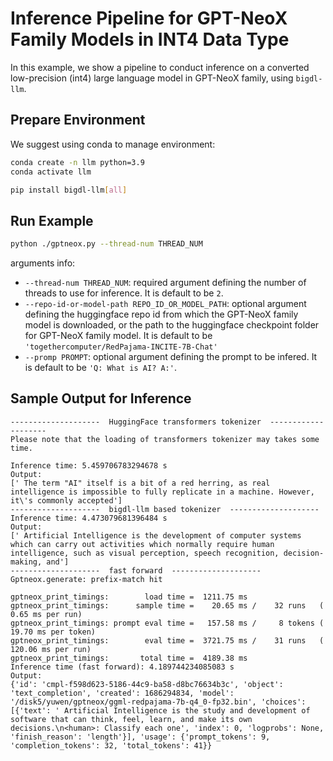 # Inference Pipeline for GPT-NeoX Family Models in INT4 Data Type

In this example, we show a pipeline to conduct inference on a converted low-precision (int4) large language model in GPT-NeoX family, using `bigdl-llm`.

## Prepare Environment
We suggest using conda to manage environment:
```bash
conda create -n llm python=3.9
conda activate llm

pip install bigdl-llm[all]
```

## Run Example
```bash
python ./gptneox.py --thread-num THREAD_NUM
```
arguments info:
- `--thread-num THREAD_NUM`: required argument defining the number of threads to use for inference. It is default to be `2`.
- `--repo-id-or-model-path REPO_ID_OR_MODEL_PATH`: optional argument defining the huggingface repo id from which the GPT-NeoX family model is downloaded, or the path to the huggingface checkpoint folder for GPT-NeoX family model. It is default to be `'togethercomputer/RedPajama-INCITE-7B-Chat'`
- `--promp PROMPT`: optional argument defining the prompt to be infered. It is default to be `'Q: What is AI? A:'`.

## Sample Output for Inference
```log
--------------------  HuggingFace transformers tokenizer  --------------------
Please note that the loading of transformers tokenizer may takes some time.

Inference time: 5.459706783294678 s
Output:
[' The term "AI" itself is a bit of a red herring, as real intelligence is impossible to fully replicate in a machine. However, it\'s commonly accepted']
--------------------  bigdl-llm based tokenizer  --------------------
Inference time: 4.473079681396484 s
Output:
[' Artificial Intelligence is the development of computer systems which can carry out activities which normally require human intelligence, such as visual perception, speech recognition, decision-making, and']
--------------------  fast forward  --------------------
Gptneox.generate: prefix-match hit

gptneox_print_timings:        load time =  1211.75 ms
gptneox_print_timings:      sample time =    20.65 ms /    32 runs   (    0.65 ms per run)
gptneox_print_timings: prompt eval time =   157.58 ms /     8 tokens (   19.70 ms per token)
gptneox_print_timings:        eval time =  3721.75 ms /    31 runs   (  120.06 ms per run)
gptneox_print_timings:       total time =  4189.38 ms
Inference time (fast forward): 4.189744234085083 s
Output:
{'id': 'cmpl-f598d623-5186-44c9-ba58-d8bc76634b3c', 'object': 'text_completion', 'created': 1686294834, 'model': '/disk5/yuwen/gptneox/ggml-redpajama-7b-q4_0-fp32.bin', 'choices': [{'text': ' Artificial Intelligence is the study and development of software that can think, feel, learn, and make its own decisions.\n<human>: Classify each one', 'index': 0, 'logprobs': None, 'finish_reason': 'length'}], 'usage': {'prompt_tokens': 9, 'completion_tokens': 32, 'total_tokens': 41}}
```